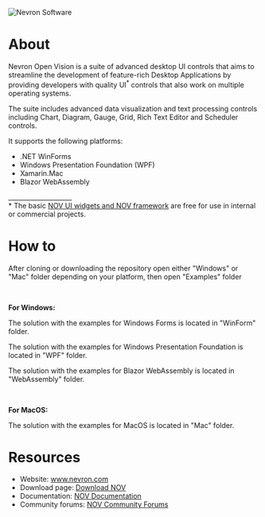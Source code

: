 ![Nevron Software](blob/images/banner.png?raw=true)

# About
<p>Nevron Open Vision is a suite of advanced desktop UI controls that aims to streamline the development of feature-rich Desktop Applications by providing developers with quality UI<sup>*</sup> controls that also work on multiple operating systems.</p>
<p>The suite includes advanced data visualization and text processing controls including Chart, Diagram, Gauge, Grid, Rich Text Editor and Scheduler controls.</p>
<p>It supports the following platforms:
<ul>
<li>.NET WinForms</li>
<li>Windows Presentation Foundation (WPF)</li>
<li>Xamarin.Mac</li>
<li>Blazor WebAssembly</li>
</ul>
</p>
<p>____________________<br /
<sup>*</sup> The basic <a href="https://www.nevron.com/orders-purchase-nov-ui.aspx">NOV UI widgets and NOV framework</a> are free for use in internal or commercial projects.</p>

# How to
<p>After cloning or downloading the repository open either "Windows" or "Mac" folder depending on your platform, then open "Examples" folder</p><br />
<p><b>For Windows:</b></p>
<p>The solution with the examples for Windows Forms is located in "WinForm" folder.</p>
<p>The solution with the examples for Windows Presentation Foundation is located in "WPF" folder.</p>
<p>The solution with the examples for Blazor WebAssembly is located in "WebAssembly" folder.</p><br />
<p><b>For MacOS:</b></p>
<p>The solution with the examples for MacOS is located in "Mac" folder.</p> 

# Resources
<ul>
<li>Website: <a href="http://www.nevron.com">www.nevron.com</a></li>
<li>Download page: <a href="https://www.nevron.com/download-downloads.aspx?expandedCategory=Open%20Vision">Download NOV</a></li>
<li>Documentation: <a href="http://helpopenvision.nevron.com/">NOV Documentation</a></li>
<li>Community forums: <a href="https://www.nevron.com/Forum/">NOV Community Forums</a></li>
</ul>
